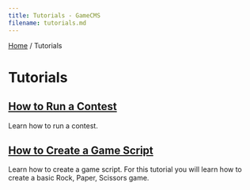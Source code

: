```yaml
---
title: Tutorials - GameCMS
filename: tutorials.md
---
```


[Home](index) / Tutorials

# Tutorials

## [How to Run a Contest](tutorial_contest)
Learn how to run a contest.

## [How to Create a Game Script](tutorial_gamescript)
Learn how to create a game script. For this tutorial you will learn how to create a basic Rock, Paper, Scissors game.
